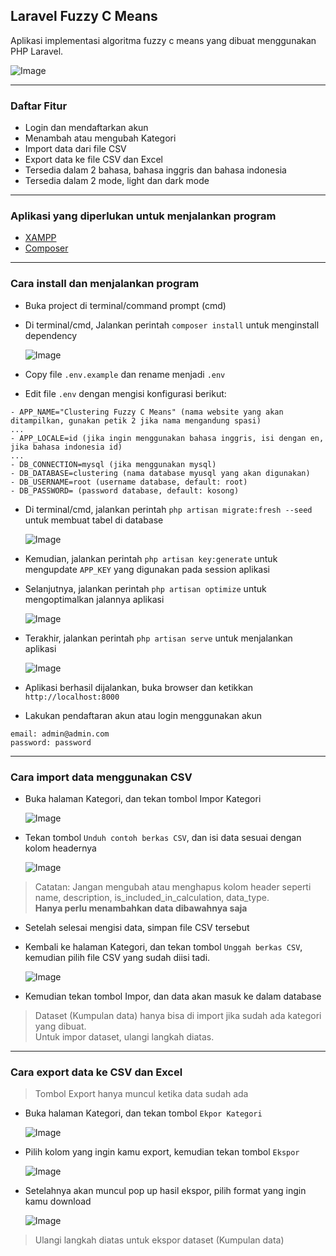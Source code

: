 ## Laravel Fuzzy C Means

Aplikasi implementasi algoritma fuzzy c means yang dibuat menggunakan PHP Laravel.

<img src="https://drive.google.com/thumbnail?id=1e_qXon6N0EmE0B0cX9kn5eqhYOHILpya&sz=w1000" alt="Image">

---

### Daftar Fitur

- Login dan mendaftarkan akun
- Menambah atau mengubah Kategori
- Import data dari file CSV
- Export data ke file CSV dan Excel
- Tersedia dalam 2 bahasa, bahasa inggris dan bahasa indonesia
- Tersedia dalam 2 mode, light dan dark mode

---

### Aplikasi yang diperlukan untuk menjalankan program

- [XAMPP](https://www.apachefriends.org/)
- [Composer](https://getcomposer.org/)

---

### Cara install dan menjalankan program

- Buka project di terminal/command prompt (cmd)
- Di terminal/cmd, Jalankan perintah `composer install` untuk menginstall dependency

  <img src="https://drive.google.com/thumbnail?id=1vbFMqv6UDAYfcQrtfr7YstlyvJ7KKbaw&sz=w1000" alt="Image">

- Copy file `.env.example` dan rename menjadi `.env`
- Edit file `.env` dengan mengisi konfigurasi berikut:

```text
- APP_NAME="Clustering Fuzzy C Means" (nama website yang akan ditampilkan, gunakan petik 2 jika nama mengandung spasi)
...
- APP_LOCALE=id (jika ingin menggunakan bahasa inggris, isi dengan en, jika bahasa indonesia id)
...
- DB_CONNECTION=mysql (jika menggunakan mysql)
- DB_DATABASE=clustering (nama database myusql yang akan digunakan)
- DB_USERNAME=root (username database, default: root)
- DB_PASSWORD= (password database, default: kosong)
```

- Di terminal/cmd, jalankan perintah `php artisan migrate:fresh --seed` untuk membuat tabel di database

  <img src="https://drive.google.com/thumbnail?id=1lM7BP_Hz32vPR3yUN7Uk_tniC1PNZI2Z&sz=w1000" alt="Image">

- Kemudian, jalankan perintah `php artisan key:generate` untuk mengupdate `APP_KEY` yang digunakan pada session
  aplikasi
- Selanjutnya, jalankan perintah `php artisan optimize` untuk mengoptimalkan jalannya aplikasi

  <img src="https://drive.google.com/thumbnail?id=1_7uAsxtPZ_gIEouj-KH8j3ONpHmSNtqa&sz=w1000" alt="Image">

- Terakhir, jalankan perintah `php artisan serve` untuk menjalankan aplikasi

  <img src="https://drive.google.com/thumbnail?id=1x6sc87zgof1YOwnphmo1Z764qDRsWUKa&sz=w1000" alt="Image">

- Aplikasi berhasil dijalankan, buka browser dan ketikkan `http://localhost:8000`
- Lakukan pendaftaran akun atau login menggunakan akun

```text
email: admin@admin.com   
password: password
```

---

### Cara import data menggunakan CSV

- Buka halaman Kategori, dan tekan tombol Impor Kategori

  <img src="https://drive.google.com/thumbnail?id=1bvbXx1SeMcqYJzD2skNwIHeKr1V-6SWi&sz=w1000" alt="Image">

- Tekan tombol `Unduh contoh berkas CSV`, dan isi data sesuai dengan kolom headernya

  <img src="https://drive.google.com/thumbnail?id=1qH-HBlqBFWh8oehuy3Vf_gW4MI_uCNjP&sz=w1000" alt="Image">

> Catatan: Jangan mengubah atau menghapus kolom header seperti name, description, is_included_in_calculation,
> data_type.  
> **Hanya perlu menambahkan data dibawahnya saja**

- Setelah selesai mengisi data, simpan file CSV tersebut
- Kembali ke halaman Kategori, dan tekan tombol `Unggah berkas CSV`, kemudian pilih file CSV yang sudah diisi tadi.

  <img src="https://drive.google.com/thumbnail?id=1pkVB4tei5MOw-Ck9C3lVADBnj9ZyZ02I&sz=w1000" alt="Image">

- Kemudian tekan tombol Impor, dan data akan masuk ke dalam database

> Dataset (Kumpulan data) hanya bisa di import jika sudah ada kategori yang dibuat.  
> Untuk impor dataset, ulangi langkah diatas.

---

### Cara export data ke CSV dan Excel

> Tombol Export hanya muncul ketika data sudah ada

- Buka halaman Kategori, dan tekan tombol `Ekpor Kategori`

  <img src="https://drive.google.com/thumbnail?id=1XQ6x_K0Y50ErvpJcim4rGoyNOpt3CFBH&sz=w1000" alt="Image">

- Pilih kolom yang ingin kamu export, kemudian tekan tombol `Ekspor`

  <img src="https://drive.google.com/thumbnail?id=1HFvfHa-BcTeCwQEBsY02KeVbRW6y4S1d&sz=w1000" alt="Image">

- Setelahnya akan muncul pop up hasil ekspor, pilih format yang ingin kamu download

  <img src="https://drive.google.com/thumbnail?id=1fZBYLmLoXwY1PPYkGseNz25euF_6uVw3&sz=w1000" alt="Image">

> Ulangi langkah diatas untuk ekspor dataset (Kumpulan data)
